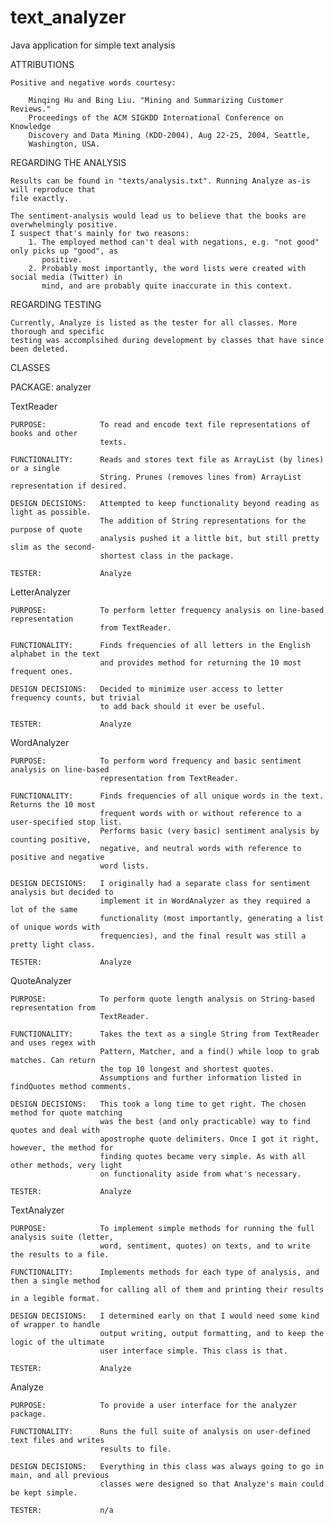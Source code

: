 # text_analyzer
Java application for simple text analysis

ATTRIBUTIONS

    Positive and negative words courtesy:
    
        Minqing Hu and Bing Liu. "Mining and Summarizing Customer Reviews." 
        Proceedings of the ACM SIGKDD International Conference on Knowledge 
        Discovery and Data Mining (KDD-2004), Aug 22-25, 2004, Seattle, 
        Washington, USA.
        

REGARDING THE ANALYSIS

    Results can be found in "texts/analysis.txt". Running Analyze as-is will reproduce that
    file exactly.
    
    The sentiment-analysis would lead us to believe that the books are overwhelmingly positive.
    I suspect that's mainly for two reasons:
        1. The employed method can't deal with negations, e.g. "not good" only picks up "good", as
           positive.
        2. Probably most importantly, the word lists were created with social media (Twitter) in 
           mind, and are probably quite inaccurate in this context.


REGARDING TESTING

    Currently, Analyze is listed as the tester for all classes. More thorough and specific
    testing was accomplsihed during development by classes that have since been deleted.


CLASSES

PACKAGE:                analyzer

TextReader

    PURPOSE:            To read and encode text file representations of books and other
                        texts.
    
    FUNCTIONALITY:      Reads and stores text file as ArrayList (by lines) or a single 
                        String. Prunes (removes lines from) ArrayList representation if desired.
    
    DESIGN DECISIONS:   Attempted to keep functionality beyond reading as light as possible.
                        The addition of String representations for the purpose of quote 
                        analysis pushed it a little bit, but still pretty slim as the second-
                        shortest class in the package.
                        
    TESTER:             Analyze
    
    
LetterAnalyzer

    PURPOSE:            To perform letter frequency analysis on line-based representation
                        from TextReader.
                        
    FUNCTIONALITY:      Finds frequencies of all letters in the English alphabet in the text
                        and provides method for returning the 10 most frequent ones. 
                        
    DESIGN DECISIONS:   Decided to minimize user access to letter frequency counts, but trivial
                        to add back should it ever be useful.
                        
    TESTER:             Analyze
    

WordAnalyzer

    PURPOSE:            To perform word frequency and basic sentiment analysis on line-based
                        representation from TextReader.
                        
    FUNCTIONALITY:      Finds frequencies of all unique words in the text. Returns the 10 most
                        frequent words with or without reference to a user-specified stop list.
                        Performs basic (very basic) sentiment analysis by counting positive, 
                        negative, and neutral words with reference to positive and negative 
                        word lists.
                        
    DESIGN DECISIONS:   I originally had a separate class for sentiment analysis but decided to
                        implement it in WordAnalyzer as they required a lot of the same 
                        functionality (most importantly, generating a list of unique words with
                        frequencies), and the final result was still a pretty light class.
 
    TESTER:             Analyze
    
    
QuoteAnalyzer

    PURPOSE:            To perform quote length analysis on String-based representation from
                        TextReader.
    
    FUNCTIONALITY:      Takes the text as a single String from TextReader and uses regex with
                        Pattern, Matcher, and a find() while loop to grab matches. Can return
                        the top 10 longest and shortest quotes.
                        Assumptions and further information listed in findQuotes method comments.
                        
    DESIGN DECISIONS:   This took a long time to get right. The chosen method for quote matching
                        was the best (and only practicable) way to find quotes and deal with
                        apostrophe quote delimiters. Once I got it right, however, the method for
                        finding quotes became very simple. As with all other methods, very light
                        on functionality aside from what's necessary.
                        
    TESTER:             Analyze
    
    
TextAnalyzer

    PURPOSE:            To implement simple methods for running the full analysis suite (letter, 
                        word, sentiment, quotes) on texts, and to write the results to a file.
    
    FUNCTIONALITY:      Implements methods for each type of analysis, and then a single method
                        for calling all of them and printing their results in a legible format. 
                        
    DESIGN DECISIONS:   I determined early on that I would need some kind of wrapper to handle
                        output writing, output formatting, and to keep the logic of the ultimate
                        user interface simple. This class is that.
 
    TESTER:             Analyze
    

Analyze

    PURPOSE:            To provide a user interface for the analyzer package.
    
    FUNCTIONALITY:      Runs the full suite of analysis on user-defined text files and writes
                        results to file.
                        
    DESIGN DECISIONS:   Everything in this class was always going to go in main, and all previous
                        classes were designed so that Analyze's main could be kept simple.
                        
    TESTER:             n/a
